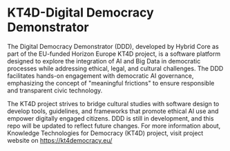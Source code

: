 # KT4D-Digital Democracy Demonstrator

The Digital Democracy Demonstrator (DDD), developed by Hybrid Core as part of the EU-funded Horizon Europe KT4D project, is a software platform designed to explore the integration of AI and Big Data in democratic processes while addressing ethical, legal, and cultural challenges. The DDD facilitates hands-on engagement with democratic AI governance, emphasizing the concept of "meaningful frictions" to ensure responsible and transparent civic technology.

The KT4D project strives to bridge cultural studies with software design to develop tools, guidelines, and frameworks that promote ethical AI use and empower digitally engaged citizens. DDD is still in development, and this repo will be updated to reflect future changes. For more information about, Knowledge Technologies for Democracy (KT4D) project, visit project website on https://kt4democracy.eu/
